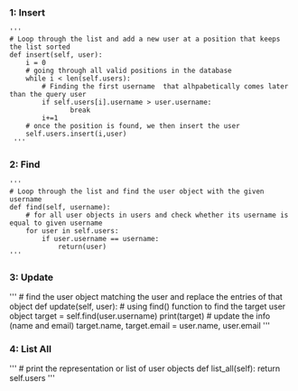 
### 1: Insert
    '''
    # Loop through the list and add a new user at a position that keeps the list sorted
    def insert(self, user):
        i = 0
        # going through all valid positions in the database
        while i < len(self.users):
            # Finding the first username  that alhpabetically comes later than the query user
            if self.users[i].username > user.username:
                   break
            i+=1
        # once the position is found, we then insert the user
        self.users.insert(i,user)
     '''
        
### 2: Find
    '''
    # Loop through the list and find the user object with the given username
    def find(self, username):
        # for all user objects in users and check whether its username is equal to given username
        for user in self.users:
            if user.username == username:
                return(user)
    '''

### 3: Update
'''
    # find the user object matching the user and replace the entries of that object
    def update(self, user):
            # using find() function to find the target user object
            target = self.find(user.username)
            print(target)
            # update the info (name and email)
            target.name, target.email = user.name, user.email
'''

### 4: List All
'''
    # print the representation or list of user objects
    def list_all(self):
        return self.users
'''

